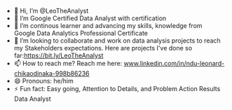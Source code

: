 - 👋 Hi, I’m @LeoTheAnalyst
- 👀 I’m Google Certified Data Analyst with certification 
- 🌱 I’m continous learner and advancing my skills, knowledge from Google Data Analytics Professional Certificate 
- 💞️ I’m looking to collaborate and work on data analysis projects to reach my Stakeholders expectations. Here are projects I've done so far:https://bit.ly/LeoTheAnalyst
- 📫 How to reach me? Reach me here: www.linkedin.com/in/ndu-leonard-chikaodinaka-998b86236
- 😄 Pronouns: he/him
- ⚡ Fun fact: Easy going, Attention to Details, and Problem Action Results Data Analyst 

<!---
Leodelson/Leodelson is a ✨ special ✨ repository because its `README.md` (this file) appears on your GitHub profile.
You can click the Preview link to take a look at your changes.
--->
